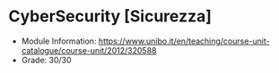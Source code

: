 # CyberSecurity [Sicurezza]

* Module Information: https://www.unibo.it/en/teaching/course-unit-catalogue/course-unit/2012/320588
* Grade: 30/30
